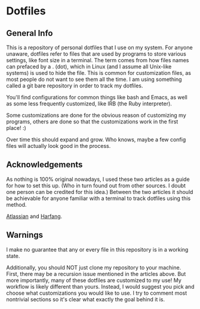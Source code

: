 # Dotfiles

## General Info
This is a repository of personal dotfiles that I use on my system. For anyone
unaware, dotfiles refer to files that are used by programs to store various settings,
like font size in a terminal. The term comes from how files names can prefaced by a . (dot),
which in Linux (and I assume all Unix-like systems) is used to hide the file. This
is common for customization files, as most people do not want to see them all the time.
I am using something called a git bare repository in order to track my dotfiles.

You'll find configurations for common things like bash and Emacs,
as well as some less frequently customized, like IRB (the Ruby interpreter).

Some customizations are done for the obvious reason of customizing my programs, 
others are done so that the customizations work in the first place! :)

Over time this should expand and grow. Who knows, maybe a few
config files will actually look good in the process.

## Acknowledgements
As nothing is 100% original nowadays, I used these two articles as
a guide for how to set this up. (Who in turn found out from other sources. I doubt one person
can be credited for this idea.) Between the two articles it should be achievable for
anyone familiar with a terminal to track dotfiles using this method.

[Atlassian](https://www.atlassian.com/git/tutorials/dotfiles) and [Harfang](https://harfangk.github.io/2016/09/18/manage-dotfiles-with-a-git-bare-repository.html).

## Warnings
I make no guarantee that any or every file in this repository is in a working state.

Additionally, you should NOT just clone my repository to your machine. First, there may
be a recursion issue mentioned in the articles above. But more importantly, many of
these dotfiles are customized to my use! My workflow is likely different than yours. Instead,
I would suggest you pick and choose what customizations you would like to use. I try to comment most
nontrivial sections so it's clear what exactly the goal behind it is.